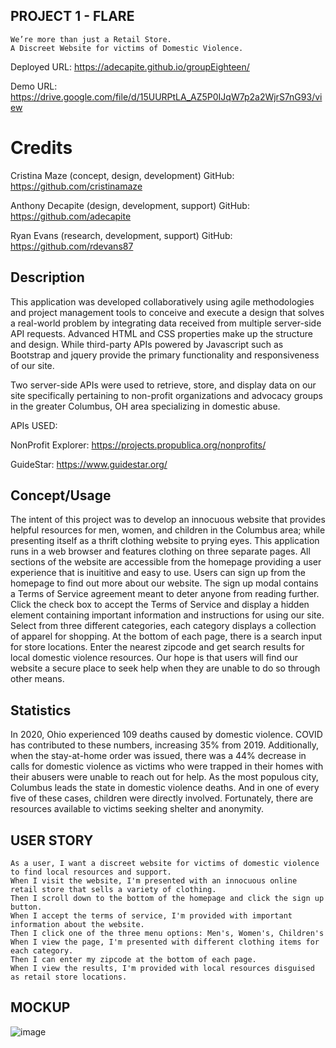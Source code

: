 ## PROJECT 1  - FLARE

``` 
We’re more than just a Retail Store.
A Discreet Website for victims of Domestic Violence.

```

Deployed URL: https://adecapite.github.io/groupEighteen/

Demo URL: https://drive.google.com/file/d/15UURPtLA_AZ5P0IJqW7p2a2WjrS7nG93/view

# Credits

Cristina Maze (concept, design, development)
GitHub: https://github.com/cristinamaze

Anthony Decapite (design, development, support)
GitHub: https://github.com/adecapite

Ryan Evans (research, development, support)
GitHub: https://github.com/rdevans87


## Description 
This application was developed collaboratively using agile methodologies and project management tools to conceive and execute a design that solves a real-world problem by integrating data received from multiple server-side API requests. Advanced HTML and CSS properties make up the structure and design. While third-party APIs powered by Javascript such as Bootstrap and jquery provide the primary functionality and responsiveness of our site. 

Two server-side APIs were used to retrieve, store, and display data on our site specifically pertaining to non-profit organizations and advocacy groups in the greater Columbus, OH area specializing in domestic abuse. 

APIs USED:

NonProfit Explorer: https://projects.propublica.org/nonprofits/

GuideStar: https://www.guidestar.org/

## Concept/Usage
The intent of this project was to develop an innocuous website that provides helpful resources for men, women, and children in the Columbus area; while presenting itself as a thrift clothing website to prying eyes. This application runs in a web browser and features clothing on three separate pages. All sections of the website are accessible from the homepage providing a user experience that is inuititive and easy to use. Users can sign up from the homepage to find out more about our website. The sign up modal contains a Terms of Service agreement meant to deter anyone from reading further. Click the check box to accept the Terms of Service and display a hidden element containing important information and instructions for using our site. Select from three different categories, each category displays a collection of apparel for shopping. At the bottom of each page, there is a search input for store locations. Enter the nearest zipcode and get search results for local domestic violence resources. Our hope is that users will find our website a secure place to seek help when they are unable to do so through other means. 

## Statistics 
In 2020, Ohio experienced 109 deaths caused by domestic violence. COVID has contributed to these numbers, increasing 35% from 2019. Additionally, when the stay-at-home order was issued, there was a 44% decrease in calls for domestic violence as victims who were trapped in their homes with their abusers were unable to reach out for help. As the most populous city, Columbus leads the state in domestic violence deaths. And in one of every five of these cases, children were directly involved. Fortunately, there are resources available to victims seeking shelter and anonymity.


## USER STORY

```
As a user, I want a discreet website for victims of domestic violence to find local resources and support. 
When I visit the website, I'm presented with an innocuous online retail store that sells a variety of clothing. 
Then I scroll down to the bottom of the homepage and click the sign up button.
When I accept the terms of service, I'm provided with important information about the website.
Then I click one of the three menu options: Men's, Women's, Children's
When I view the page, I'm presented with different clothing items for each category. 
Then I can enter my zipcode at the bottom of each page. 
When I view the results, I'm provided with local resources disguised as retail store locations.  
```

## MOCKUP

![image](https://user-images.githubusercontent.com/74195719/111054959-e208d300-843e-11eb-8374-c9f93460bf9a.png)
